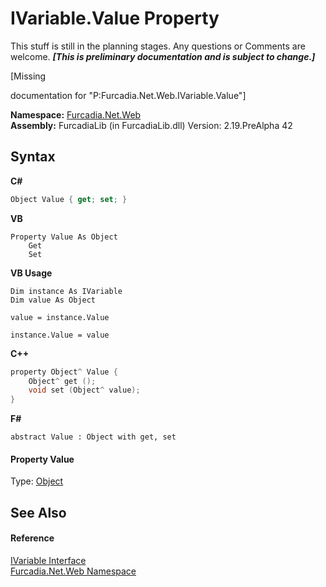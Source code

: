 # IVariable.Value Property 
This stuff is still in the planning stages. Any questions or Comments are welcome. _**\[This is preliminary documentation and is subject to change.\]**_

\[Missing <summary> documentation for "P:Furcadia.Net.Web.IVariable.Value"\]

**Namespace:**&nbsp;<a href="N_Furcadia_Net_Web">Furcadia.Net.Web</a><br />**Assembly:**&nbsp;FurcadiaLib (in FurcadiaLib.dll) Version: 2.19.PreAlpha 42

## Syntax

**C#**<br />
``` C#
Object Value { get; set; }
```

**VB**<br />
``` VB
Property Value As Object
	Get
	Set
```

**VB Usage**<br />
``` VB Usage
Dim instance As IVariable
Dim value As Object

value = instance.Value

instance.Value = value
```

**C++**<br />
``` C++
property Object^ Value {
	Object^ get ();
	void set (Object^ value);
}
```

**F#**<br />
``` F#
abstract Value : Object with get, set

```


#### Property Value
Type: <a href="http://msdn2.microsoft.com/en-us/library/e5kfa45b" target="_blank">Object</a>

## See Also


#### Reference
<a href="T_Furcadia_Net_Web_IVariable">IVariable Interface</a><br /><a href="N_Furcadia_Net_Web">Furcadia.Net.Web Namespace</a><br />